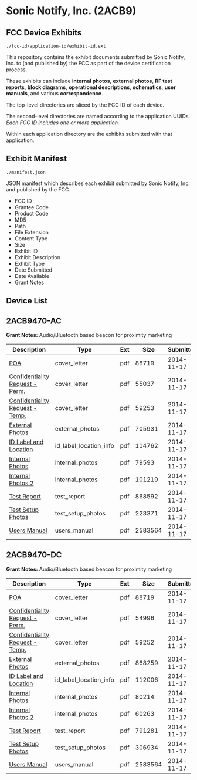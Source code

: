 # Sonic Notify, Inc. (2ACB9)
## FCC Device Exhibits

```
./fcc-id/application-id/exhibit-id.ext
```

This repository contains the exhibit documents submitted by Sonic Notify, Inc. to (and published by) the FCC as part of the device certification process.

These exhibits can include **internal photos**, **external photos**, **RF test reports**, **block diagrams**, **operational descriptions**, **schematics**, **user manuals**, and various **correspondence**.

The top-level directories are sliced by the FCC ID of each device.

The second-level directories are named according to the application UUIDs. *Each FCC ID includes one or more application.*

Within each application directory are the exhibits submitted with that application. 

## Exhibit Manifest

```
./manifest.json
```

JSON manifest which describes each exhibit submitted by Sonic Notify, Inc. and published by the FCC.

- FCC ID
- Grantee Code
- Product Code
- MD5
- Path
- File Extension
- Content Type
- Size
- Exhibit ID
- Exhibit Description
- Exhibit Type
- Date Submitted
- Date Available
- Grant Notes

## Device List
## 2ACB9470-AC
**Grant Notes:** Audio/Bluetooth based beacon for proximity marketing

| Description | Type | Ext | Size | Submitted | Available |
| ----------- | ---- | --- | ---- | --------- | --------- |
| [POA](2ACB9470-AC/730150b1aeb798abf6a949d7fd8b170c/2447023.pdf) | cover_letter | pdf | 88719 | 2014-11-17 | 2014-11-26 |
| [Confidentiality Request - Perm.](2ACB9470-AC/730150b1aeb798abf6a949d7fd8b170c/2447024.pdf) | cover_letter | pdf | 55037 | 2014-11-17 | 2014-11-26 |
| [Confidentiality Request - Temp.](2ACB9470-AC/730150b1aeb798abf6a949d7fd8b170c/2447025.pdf) | cover_letter | pdf | 59253 | 2014-11-17 | 2014-11-26 |
| [External Photos](2ACB9470-AC/730150b1aeb798abf6a949d7fd8b170c/2447026.pdf) | external_photos | pdf | 705931 | 2014-11-17 | 2015-02-15 |
| [ID Label and Location](2ACB9470-AC/730150b1aeb798abf6a949d7fd8b170c/2447027.pdf) | id_label_location_info | pdf | 114762 | 2014-11-17 | 2014-11-26 |
| [Internal Photos](2ACB9470-AC/730150b1aeb798abf6a949d7fd8b170c/2447028.pdf) | internal_photos | pdf | 79593 | 2014-11-17 | 2015-02-15 |
| [Internal Photos 2](2ACB9470-AC/730150b1aeb798abf6a949d7fd8b170c/2447029.pdf) | internal_photos | pdf | 101219 | 2014-11-17 | 2015-02-15 |
| [Test Report](2ACB9470-AC/730150b1aeb798abf6a949d7fd8b170c/2447046.pdf) | test_report | pdf | 868592 | 2014-11-17 | 2014-11-26 |
| [Test Setup Photos](2ACB9470-AC/730150b1aeb798abf6a949d7fd8b170c/2447047.pdf) | test_setup_photos | pdf | 223371 | 2014-11-17 | 2015-02-15 |
| [Users Manual](2ACB9470-AC/730150b1aeb798abf6a949d7fd8b170c/2447048.pdf) | users_manual | pdf | 2583564 | 2014-11-17 | 2015-02-15 |
## 2ACB9470-DC
**Grant Notes:** Audio/Bluetooth based beacon for proximity marketing

| Description | Type | Ext | Size | Submitted | Available |
| ----------- | ---- | --- | ---- | --------- | --------- |
| [POA](2ACB9470-DC/558ab89d8df86b2a1f6385ababd45916/2447023.pdf) | cover_letter | pdf | 88719 | 2014-11-17 | 2014-11-26 |
| [Confidentiality Request - Perm.](2ACB9470-DC/558ab89d8df86b2a1f6385ababd45916/2447071.pdf) | cover_letter | pdf | 54996 | 2014-11-17 | 2014-11-26 |
| [Confidentiality Request - Temp.](2ACB9470-DC/558ab89d8df86b2a1f6385ababd45916/2447072.pdf) | cover_letter | pdf | 59252 | 2014-11-17 | 2014-11-26 |
| [External Photos](2ACB9470-DC/558ab89d8df86b2a1f6385ababd45916/2447073.pdf) | external_photos | pdf | 868259 | 2014-11-17 | 2015-02-15 |
| [ID Label and Location](2ACB9470-DC/558ab89d8df86b2a1f6385ababd45916/2447074.pdf) | id_label_location_info | pdf | 112006 | 2014-11-17 | 2014-11-26 |
| [Internal Photos](2ACB9470-DC/558ab89d8df86b2a1f6385ababd45916/2447075.pdf) | internal_photos | pdf | 80214 | 2014-11-17 | 2015-02-15 |
| [Internal Photos 2](2ACB9470-DC/558ab89d8df86b2a1f6385ababd45916/2447076.pdf) | internal_photos | pdf | 60263 | 2014-11-17 | 2015-02-15 |
| [Test Report](2ACB9470-DC/558ab89d8df86b2a1f6385ababd45916/2447081.pdf) | test_report | pdf | 791281 | 2014-11-17 | 2014-11-26 |
| [Test Setup Photos](2ACB9470-DC/558ab89d8df86b2a1f6385ababd45916/2447082.pdf) | test_setup_photos | pdf | 306934 | 2014-11-17 | 2015-02-15 |
| [Users Manual](2ACB9470-DC/558ab89d8df86b2a1f6385ababd45916/2447048.pdf) | users_manual | pdf | 2583564 | 2014-11-17 | 2015-02-15 |
